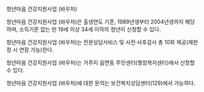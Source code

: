 청년마음 건강지원사업 (바우처)

청년마음 건강지원사업 (바우처)은 출생연도 기준, 1989년생부터 2004년생까지 해당하며, 소득기준 없는 만 19세 이상 34세 이하의 청년이 신청할 수 있다.

청년마음 건강지원사업 (바우처)는 전문상담서비스 및 사전·사후검사 총 10회 제공(재판정 시 연장 가능)한다.

청년마음 건강지원사업 (바우처)는 거주지 읍면동 주민센터(행정복지센터)에서 신청할 수 있다.

청년마음 건강지원사업 (바우처)에 대한 문의는 보건복지상담센터(129)에서 가능하다.